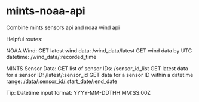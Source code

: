 # mints-noaa-api
Combine mints sensors api and noaa wind api

Helpful routes:

NOAA Wind:
GET latest wind data: 
  /wind_data/latest
GET wind data by UTC datetime: 
  /wind_data/:recorded_time

MINTS Sensor Data:
GET list of sensor IDs:
  /sensor_id_list
GET latest data for a sensor ID:
  /latest/:sensor_id
GET data for a sensor ID within a datetime range:
  /data/:sensor_id/:start_date/:end_date
  
Tip:
  Datetime input format: YYYY-MM-DDTHH:MM:SS.00Z
